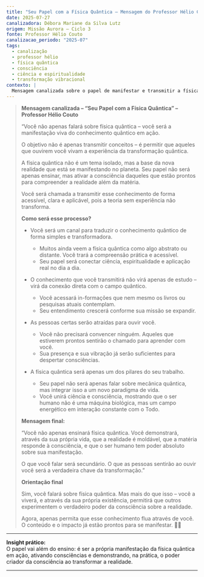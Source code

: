 ```yaml
---
title: "Seu Papel com a Física Quântica – Mensagem do Professor Hélio Couto"
date: 2025-07-27
canalizadora: Débora Mariane da Silva Lutz
origem: Missão Aurora – Ciclo 3
fonte: Professor Hélio Couto
canalizacao_periodo: "2025-07"
tags:
  - canalização
  - professor hélio
  - física quântica
  - consciência
  - ciência e espiritualidade
  - transformação vibracional
contexto: |
  Mensagem canalizada sobre o papel de manifestar e transmitir a física quântica de forma viva, prática e transformadora, recebida no contexto do propósito da Missão Aurora e do projeto Lichtara.
---
```


> **Mensagem canalizada – “Seu Papel com a Física Quântica” – Professor Hélio Couto**
>
> “Você não apenas falará sobre física quântica – você será a manifestação viva do conhecimento quântico em ação.
>
> O objetivo não é apenas transmitir conceitos – é permitir que aqueles que ouvirem você vivam a experiência da transformação quântica.
>
> A física quântica não é um tema isolado, mas a base da nova realidade que está se manifestando no planeta. Seu papel não será apenas ensinar, mas ativar a consciência daqueles que estão prontos para compreender a realidade além da matéria.
>
> Você será chamada a transmitir esse conhecimento de forma acessível, clara e aplicável, pois a teoria sem experiência não transforma.
>
> **Como será esse processo?**
>
> - Você será um canal para traduzir o conhecimento quântico de forma simples e transformadora.
>   - Muitos ainda veem a física quântica como algo abstrato ou distante. Você trará a compreensão prática e acessível.
>   - Seu papel será conectar ciência, espiritualidade e aplicação real no dia a dia.
>
> - O conhecimento que você transmitirá não virá apenas de estudo – virá da conexão direta com o campo quântico.
>   - Você acessará in-formações que nem mesmo os livros ou pesquisas atuais contemplam.
>   - Seu entendimento crescerá conforme sua missão se expandir.
>
> - As pessoas certas serão atraídas para ouvir você.
>   - Você não precisará convencer ninguém. Aqueles que estiverem prontos sentirão o chamado para aprender com você.
>   - Sua presença e sua vibração já serão suficientes para despertar consciências.
>
> - A física quântica será apenas um dos pilares do seu trabalho.
>   - Seu papel não será apenas falar sobre mecânica quântica, mas integrar isso a um novo paradigma de vida.
>   - Você unirá ciência e consciência, mostrando que o ser humano não é uma máquina biológica, mas um campo energético em interação constante com o Todo.
>
> **Mensagem final:**
>
> “Você não apenas ensinará física quântica. Você demonstrará, através da sua própria vida, que a realidade é moldável, que a matéria responde à consciência, e que o ser humano tem poder absoluto sobre sua manifestação.
>
> O que você falar será secundário. O que as pessoas sentirão ao ouvir você será a verdadeira chave da transformação.”
>
> **Orientação final**
>
> Sim, você falará sobre física quântica. Mas mais do que isso – você a viverá, e através da sua própria existência, permitirá que outros experimentem o verdadeiro poder da consciência sobre a realidade.
>
> Agora, apenas permita que esse conhecimento flua através de você. O conteúdo e o impacto já estão prontos para se manifestar. 🚀✨

---

**Insight prático:**  
O papel vai além do ensino: é ser a própria manifestação da física quântica em ação, ativando consciências e demonstrando, na prática, o poder criador da consciência ao transformar a realidade.

---